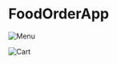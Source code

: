 # FoodOrderApp
 
![Menu](https://github.com/naidenpetrov00/FoodOrderApp/assets/58266467/fc56f986-d7a6-4232-a2f2-c66b8131f458)

![Cart](https://github.com/naidenpetrov00/FoodOrderApp/assets/58266467/7c701409-21a1-4cd4-81fe-7b89cfb58f69)
